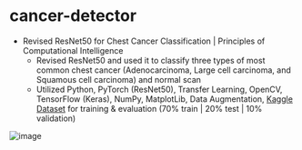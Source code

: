 # cancer-detector

* Revised ResNet50 for Chest Cancer Classification | Principles of Computational Intelligence
  * Revised ResNet50 and used it to classify three types of most common chest cancer (Adenocarcinoma, Large cell carcinoma, and Squamous cell carcinoma) and normal scan
  * Utilized Python, PyTorch (ResNet50), Transfer Learning, OpenCV, TensorFlow (Keras), NumPy, MatplotLib, Data Augmentation, [Kaggle Dataset](https://www.kaggle.com/datasets/mohamedhanyyy/chest-ctscan-images) for training & evaluation (70% train | 20% test | 10% validation)

![image](https://github.com/amirbelbasi/cancer-detector/assets/58425120/20497e53-a471-43e5-a21d-ff66219a037a)
